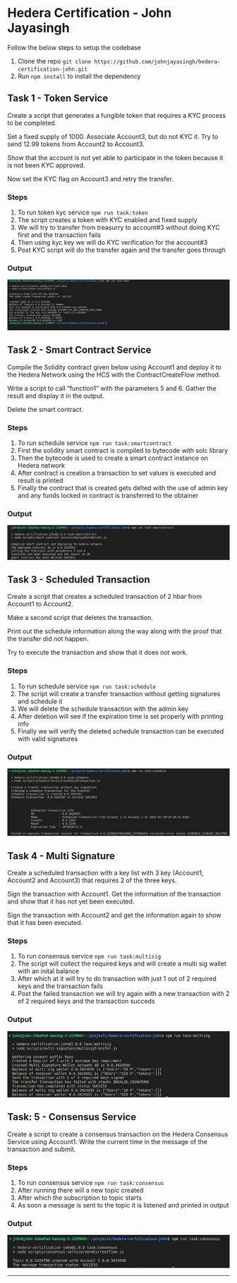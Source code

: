 # Hedera Certification - John Jayasingh

Follow the below steps to setup the codebase 

1. Clone the repo `git clone https://github.com/johnjayasingh/hedera-certification-john.git`
2. Run `npm install` to install the dependency

## Task 1 - Token Service
Create a script that generates a fungible token that requires a KYC
process to be completed.

Set a fixed supply of 1000. Associate Account3, but do not KYC it.
Try to send 12.99 tokens from Account2 to Account3.

Show that the account is not yet able to participate in the token
because it is not been KYC approved.

Now set the KYC flag on Account3 and retry the transfer.

### Steps
1. To run token kyc service `npm run task:token`
2. The script creates a token with KYC enabled and fixed supply 
3. We will try to transfer from treasurry to account#3 without doing KYC first and the transaction fails
4. Then using kyc key we will do KYC verification for the account#3
5. Post KYC script will do the transfer again and the transfer goes through 


### Output
![swap output](./scripts/token-service/output.png)


## Task 2 - Smart Contract Service
Compile the Solidity contract given below using
Account1 and deploy it to the Hedera Network using
the HCS with the ContractCreateFlow method. 

Write a script to call “function1” with the parameters 5 and 6.
Gather the result and display it in the output.

Delete the smart contract.
### Steps
1. To run schedule service `npm run task:smartcontract`
2. First the solidity smart contract is compiled to bytecode with solc library 
3. Then the bytecode is used to create a smart contract instance on Hedera network
4. After contract is creation a transaction to set values is executed and result is printed
5. Finally the contract that is created gets delted with the use of admin key and any funds locked in contract is transferred to the obtainer


### Output
![swap output](./scripts/smart-contract-service/output.png)


## Task 3 - Scheduled Transaction
Create a script that creates a scheduled transaction of 2 hbar from
Account1 to Account2.

Make a second script that deletes the transaction.

Print out the schedule information along the way along with the
proof that the transfer did not happen.

Try to execute the transaction and show that it does not work.

### Steps
1. To run schedule service `npm run task:schedule`
2. The script will create a transfer transaction without getting signatures and schedule it 
3. We will delete the schedule transaction with the admin key
4. After deletion will see if the expiration time is set properly with printing info
4. Finally we will verify the deleted schedule transaction can be executed with valid signatures  


### Output
![swap output](./scripts/schedule-service/output.png)


## Task 4 - Multi Signature

Create a scheduled transaction with a key list with 3 key
(Account1, Account2 and Account3) that requires 2 of the three
keys.

Sign the transaction with Account1. Get the information of the
transaction and show that it has not yet been executed.

Sign the transaction with Account2 and get the information again to show that it has been executed.


### Steps
1. To run consensus service `npm run task:multisig`
2. The script will collect the required keys and will create a multi sig wallet with an inital balance
3. After which at it will try to do transaction with just 1 out of 2 required keys and the transaction fails
4. Post the failed transaction we will try again with a new transaction with 2 of 2 required keys and the transaction succeds


### Output
![swap output](./scripts/multi-signature/output.png)


## Task: 5 - Consensus Service
Create a script to create a consensus transaction on the Hedera
Consensus Service using Account1. Write the current time in the
message of the transaction and submit.

### Steps
1. To run consensus service `npm run task:consensus`
2. After running there will a new topic created
3. After which the subscription to topic starts
4. As soon a message is sent to the topic it is listened and printed in output

### Output
![swap output](./scripts/consensus-service/output.png)

---
